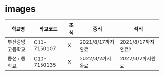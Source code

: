 # images

|학교명|학교코드|조식|중식|석식|
|-|-|-|-|-|
|부산중앙고등학교|C10-7150107|X|2021/8/17까지완료|2021/8/17까지완료?|
|동천고등학교|C10-7150135|X|2022/3/2까지완료|2022/3/2까지완료|
